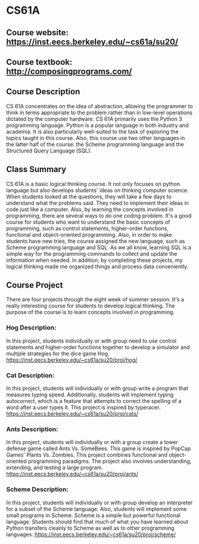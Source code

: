 # CS61A
## Course website: https://inst.eecs.berkeley.edu/~cs61a/su20/
## Course textbook: http://composingprograms.com/
## Course Description
CS 61A concentrates on the idea of abstraction, allowing the programmer to think in terms appropriate to the problem rather than in low-level operations dictated by the computer hardware. CS 61A primarily uses the Python 3 programming language. Python is a popular language in both industry and academia. It is also particularly well-suited to the task of exploring the topics taught in this course. Also, this course use two other languages in the latter half of the course: the Scheme programming language and the Structured Query Language (SQL).

## Class Summary
CS 61A is a basic logical thinking course. It not only focuses on python language but also develops students' ideas on thinking computer science. When students looked at the questions, they will take a few days to understand what the problems said. They need to implement their ideas in code just like a computer. Also, by learning the concepts involved in programming, there are several ways to do one coding problem. It's a good course for students who want to understand the basic concepts of programming, such as control statements, higher-order functions, functional and object-oriented programming. Also, in order to make students have new tries, the course assigned the new language, such as Scheme programming language and SQL. As we all know, learning SQL is a simple way for the programming commands to collect and update the information when needed. In addition, by completing these projects, my logical thinking made me organized things and process data conveniently.

## Course Project
There are four projects through the eight week of summer session. It's a really interesting course for students to develop logical thinking. The purpose of the course is to learn concepts involved in programming.

### Hog Description:
In this project, students  individually or with group need to use control statements and higher-order functions together to develop a simulator and multiple strategies for the dice game Hog. 
https://inst.eecs.berkeley.edu/~cs61a/su20/proj/hog/

### Cat Description:
In this project, students will  individually or with group write a program that measures typing speed. Additionally, students will implement typing autocorrect, which is a feature that attempts to correct the spelling of a word after a user types it. This project is inspired by typeracer.
https://inst.eecs.berkeley.edu/~cs61a/su20/proj/cats/

### Ants Description:
In this project, students will individually or with a group create a tower defense game called Ants Vs. SomeBees. This game is inspired by PopCap Games' Plants Vs. Zombies.
This project combines functional and object-oriented programming paradigms. The project also involves understanding, extending, and testing a large program.
https://inst.eecs.berkeley.edu/~cs61a/su20/proj/ants/

### Scheme Description:
In this project, students will individually or with group develop an interpreter for a subset of the Scheme language. Also, students will implement some small programs in Scheme. Scheme is a simple but powerful functional language. Students should find that much of what you have learned about Python transfers cleanly to Scheme as well as to other programming languages.
https://inst.eecs.berkeley.edu/~cs61a/su20/proj/scheme/


